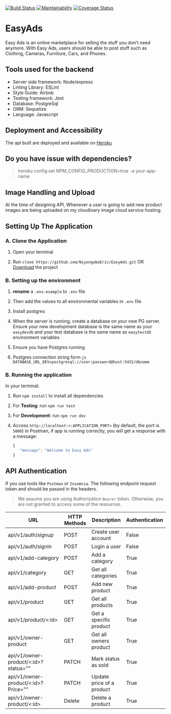 [![Build Status](https://travis-ci.org/NiyongaboEric/EasyAds.svg?branch=develop)](https://travis-ci.org/NiyongaboEric/EasyAds) [![Maintainability](https://api.codeclimate.com/v1/badges/e46595e319f7557cd0dc/maintainability)](https://codeclimate.com/github/NiyongaboEric/EasyAds/maintainability) [![Coverage Status](https://coveralls.io/repos/github/NiyongaboEric/EasyAds/badge.svg?branch=develop)](https://coveralls.io/github/NiyongaboEric/EasyAds?branch=develop)

# EasyAds
Easy Ads is an online marketplace for selling the stuff you don’t need anymore. With Easy Ads, users should be able to post stuff such as Clothing, Cameras, Furniture, Cars, and Phones. 

## Tools used for the backend
- Server side framework: Node/express
- Linting Library: ESLint
- Style Guide: Airbnb
- Testing framework: Jest
- Database: PostgreSql
- ORM: Sequelize
- Language: Javascript

## Deployment and Accessibility
The api built are deployed and available on [Heroku](https://easyadapp.herokuapp.com/)

## Do you have issue with dependencies?
> heroku config:set NPM_CONFIG_PRODUCTION=true -a your-app-name

## Image Handling and Upload
At the time of designing API, Whenever a user is going to add new product images are being uploaded on my cloudinary image cloud service hosting.


## Setting Up The Application

### A. Clone the Application

1. Open your terminal 

2. Run `clone https://github.com/NiyongaboEric/EasyAds.git` OR [Download](https://github.com/NiyongaboEric/EasyAds/archive/develop.zip) the project


### B. Setting up the environment

1. **rename** a `.env.example` to `.env` file

2. Then add the values to all environmental variables in `.env` file
 
3. Install postgres

4. When the server is running, create a database on your new PG server. Ensure your new development database is the same name as your ` easydevdb `  and your test database is the same name as ` easytestdb  ` environment variables

5. Ensure you have Postgres running 

6. Postgres connection string form ```js DATABASE_URL_DEV=postgresql://user:password@host:5432/dbname ```

### B. Running the application

In your terminal:

1. Run `npm install` to install all dependencies

2. For **Testing**: run `npm run test`

3. For **Development**: run `npm run dev`

7. Access ` http://localhost:<:APPLICATION_PORT> ` (by default, the port is `5000`) in Postman, if app is running correctly, you will get a response with a message:

    ```javascript
   { 
       "message": "Welcome to Easy Ads"
   }
    ```

## API Authentication
If you use tools like `Postman` or `Insomnia`. The following endpoint request token and should be passed in the headers.

> We assume you are using Authorization `Bearer` token. Otherwise, you are not granted to access some of the resources.

|     URL     |     HTTP Methods     |     Description     |  Authentication |
| ----------- | -------------------- | ------------------- | --------------- |
| api/v1/auth/signup | POST | Create user account | False |
| api/v1/auth/signin | POST  | Login a user | False |
| api/v1/add-category | POST | Add a category | True |
| api/v1/category | GET |Get all categories | True |
| api/v1/add-product | POST | Add new product | True |
| api/v1/product | GET | Get all products | True |
| api/v1/product/<:id> | GET | Get a specific product | True |
| api/v1/owner-product | GET | Get all owners product | True |
| api/v1/owner-product/<:id>?status="" | PATCH | Mark status as sold | True |
| api/v1/owner-product/<:id>?Price="" | PATCH | Update price of a product | True |
| api/v1/owner-product/<:id> | Delete | Delete a product | True |

